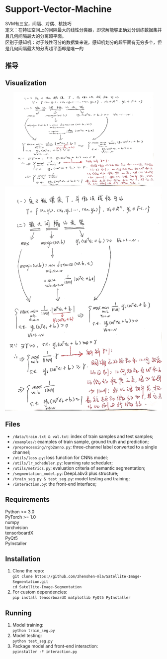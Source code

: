 # Support-Vector-Machine
SVM有三宝，间隔、对偶、核技巧  
定义：在特征空间上的间隔最大的线性分类器，即求解能够正确划分训练数据集并且几何间隔最大的分离超平面。  
区别于感知机：对于线性可分的数据集来说，感知机划分的超平面有无穷多个，但是几何间隔最大的分离超平面却是唯一的
  
## 推导  

## Visualization
 <div align=center><img width="450" height="300" src="https://github.com/zhenshen-mla/Support-Vector-Machine/blob/master/examples/1.jpg"/></div>  
 <div align=center><img src="https://github.com/zhenshen-mla/Support-Vector-Machine/blob/master/examples/1.jpg"/></div>  

## Files
  * `/data/train.txt & val.txt`: index of train samples and test samples;
  * `/examples/`: examples of train sample, ground truth and prediction;   
  * `/preprocessing/rgb2anno.py`: three-channel label converted to a single channel;   
  * `/utils/loss.py`: loss function for CNNs model;   
  * `/utils/lr_scheduler.py`: learning rate scheduler;
  * `/utils/metrics.py`: evaluation criteria of semantic segmentation;   
  * `/segmentation_model.py`: DeepLabv3 plus structure;
  * `/train_seg.py & test_seg.py`: model testing and training;
  * `/interaction.py`: the front-end interface;
  
## Requirements  

  Python >= 3.0  
  PyTorch >= 1.0  
  numpy  
  torchvision  
  tensorboardX  
  PyQt5  
  PyInstaller  
  

## Installation
  1. Clone the repo:   
    ```
    git clone https://github.com/zhenshen-mla/Satellite-Image-Segmentation.git   
    ```   
    ```
    cd Satellite-Image-Segmentation   
    ```
  2. For custom dependencies:   
    ```
    pip install tensorboardX matplotlib PyQt5 PyInstaller   
    ```

## Running
  1. Model training:   
    ```
    python train_seg.py   
    ```   
  2. Model testing:   
    ```
    python test_seg.py   
    ```
  3. Package model and front-end interaction:   
    ```
    pyinstaller -F interaction.py   
    ```

